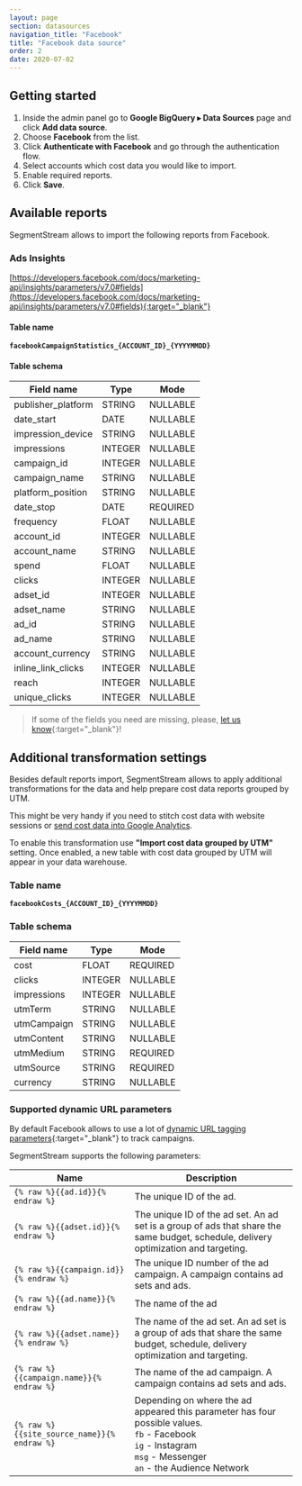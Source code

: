```yaml
---
layout: page
section: datasources
navigation_title: "Facebook"
title: "Facebook data source"
order: 2
date: 2020-07-02
---
```


## Getting started

1. Inside the admin panel go to **Google BigQuery ▸ Data Sources** page and click **Add data source**.
2. Choose **Facebook** from the list.
3. Click **Authenticate with Facebook** and go through the authentication flow.
4. Select accounts which cost data you would like to import.
5. Enable required reports.
6. Click **Save**.

## Available reports

SegmentStream allows to import the following reports from Facebook.

### Ads Insights

[https://developers.facebook.com/docs/marketing-api/insights/parameters/v7.0#fields](https://developers.facebook.com/docs/marketing-api/insights/parameters/v7.0#fields){:target="_blank"}

#### Table name
**`facebookCampaignStatistics_{ACCOUNT_ID}_{YYYYMMDD}`**

#### Table schema

Field name|Type|Mode
--- | --- | ---
publisher_platform | STRING | NULLABLE
date_start | DATE | NULLABLE
impression_device | STRING | NULLABLE
impressions | INTEGER | NULLABLE
campaign_id | INTEGER | NULLABLE
campaign_name | STRING | NULLABLE
platform_position | STRING | NULLABLE
date_stop | DATE | REQUIRED
frequency | FLOAT | NULLABLE
account_id | INTEGER | NULLABLE
account_name | STRING | NULLABLE
spend | FLOAT | NULLABLE
clicks | INTEGER | NULLABLE
adset_id | INTEGER | NULLABLE
adset_name | STRING | NULLABLE
ad_id | STRING | NULLABLE
ad_name | STRING | NULLABLE
account_currency | STRING | NULLABLE
inline_link_clicks | INTEGER | NULLABLE
reach | INTEGER | NULLABLE
unique_clicks | INTEGER | NULLABLE

> If some of the fields you need are missing, please, [let us know](https://support.segmentstream.com/hc/en-us/requests/new){:target="_blank"}!

## Additional transformation settings

Besides default reports import, SegmentStream allows to apply additional transformations for the data and help prepare cost data reports grouped by UTM.

This might be very handy if you need to stitch cost data with website sessions or [send cost data into Google Analytics](/datadestinations/google-analytics).

To enable this transformation use **"Import cost data grouped by UTM"** setting. Once enabled, a new table with cost data grouped by UTM will appear in your data warehouse.

### Table name
**`facebookCosts_{ACCOUNT_ID}_{YYYYMMDD}`**

### Table schema

Field name|Type|Mode
--- | --- | ---
cost | FLOAT | REQUIRED
clicks | INTEGER | NULLABLE
impressions | INTEGER | NULLABLE
utmTerm | STRING | NULLABLE
utmCampaign | STRING | NULLABLE
utmContent | STRING | NULLABLE
utmMedium | STRING | REQUIRED
utmSource | STRING | REQUIRED
currency | STRING | NULLABLE

### Supported dynamic URL parameters

By default Facebook allows to use a lot of [dynamic URL tagging parameters](https://www.facebook.com/business/help/2360940870872492){:target="_blank"} to track campaigns.

SegmentStream supports the following parameters:

Name|Description
--- | ---
`{% raw %}{{ad.id}}{% endraw %}` | The unique ID of the ad.
`{% raw %}{{adset.id}}{% endraw %}` | The unique ID of the ad set. An ad set is a group of ads that share the same budget, schedule, delivery optimization and targeting.
`{% raw %}{{campaign.id}}{% endraw %}` | The unique ID number of the ad campaign. A campaign contains ad sets and ads.
`{% raw %}{{ad.name}}{% endraw %}` | The name of the ad
`{% raw %}{{adset.name}}{% endraw %}` | The name of the ad set. An ad set is a group of ads that share the same budget, schedule, delivery optimization and targeting.
`{% raw %}{{campaign.name}}{% endraw %}` | The name of the ad campaign. A campaign contains ad sets and ads.
`{% raw %}{{site_source_name}}{% endraw %}` | Depending on where the ad appeared this parameter has four possible values.<br/> `fb` - Facebook<br/>`ig` - Instagram<br/>`msg` - Messenger<br/>`an` - the Audience Network
